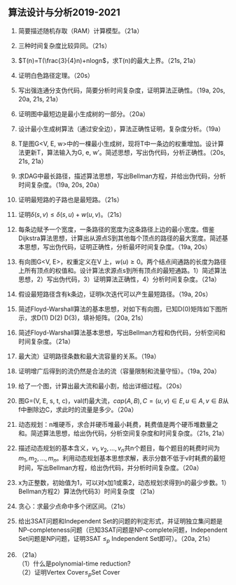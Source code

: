 ## 算法设计与分析2019-2021

1. 简要描述随机存取（RAM）计算模型。（21a）

2. 三种时间复杂度比较异同。（21s）

3. $T(n)=T(\frac{3}{4}n)+nlogn$，求T(n)的最大上界。（21s, 21a）

4. 证明白色路径定理。（20s）

5. 写出强连通分支伪代码，简要分析时间复杂度，证明算法正确性。（19a, 20s, 20a, 21s, 21a）

6. 证明图中最短边是最小生成树的一部分。（20a）

7. 设计最小生成树算法（通过安全边），算法正确性证明，复杂度分析。（19a）

8. T是图G<V, E, w>中的一棵最小生成树，现将T中一条边的权重增加。设计算法更新T，算法输入为G, e, w’。简述思想，写出伪代码，分析正确性。（20s, 21s, 21a）

9. 求DAG中最长路径，描述算法思想，写出Bellman方程，并给出伪代码，分析时间复杂度。（19a, 20s, 20a）

10. 证明最短路的子路也是最短路。（21s）

11. 证明$\delta(s,v)\leq\delta(s,u)+w(u,v)$。（21s）

12. 每条边赋予一个宽度，一条路径的宽度为这条路径上边的最小宽度。借鉴Dijkstra算法思想，计算出从源点S到其他每个顶点的路径的最大宽度。简述基本思想，写出伪代码，证明正确性，分析最坏时间复杂度。（19a, 20s）

13. 有向图G<V, E>，权重定义在V 上，$w(u)\geq0$。两个结点间通路的长度为路径上所有顶点的权值和。设计算法求源点s到所有顶点的最短通路。1）简述算法思想，2）写出伪代码，3）证明算法正确性，4）分析时间复杂度。（21a）

14. 假设最短路径含有k条边，证明k次迭代可以产生最短路径。（19a, 20s）

15. 简述Floyd-Warshall算法的基本思想，对如下有向图，已知D(0)矩阵如下图所示，求D(1) D(2) D(3)，填补矩阵。（20a, 21s）
 
16. 简述Floyd-Warshall算法基本思想，写出Bellman方程和伪代码，分析空间和时间复杂度。（21a）

17. 最大流）证明路径条数和最大流容量的关系。（19a）

18. 证明增广后得到的流仍然是合法的流（容量限制和流量守恒）。（19a, 20a）

19. 给了一个图，计算出最大流和最小割，给出详细过程。（20s）

20. 图G=(V, E, s, t, c)，val(f)最大流，$cap(A,B), C=(u,v)\in E, u\in A, v\in B$从f中删除边C，求此时的流量是多少。（20a）

21. 动态规划：n堆硬币，求合并硬币堆最小耗费，耗费值是两个硬币堆数量之和。简述算法思想，给出伪代码，分析空间复杂度和时间复杂度。（21s, 21a）

22. 描述动态规划的基本含义，$v_1, v_2, \ldots,v_n$共n个题目，每个题目的耗费时间为$m_1, m_2, \ldots,m_n$。利用动态规划基本思想求解，表示分数不低于v时耗费的最短时间，写出Bellman方程，给出伪代码，并分析时间复杂度。（20a）

23. x为正整数，初始值为1，可以对x加1或乘2，动态规划求得到n的最少步数。1）Bellman方程2）算法伪代码3）时间复杂度 （21a）

24. 贪心：求最少点命中多个闭区间。（21s）

25. 给出3SAT问题和Independent Set的问题的判定形式，并证明独立集问题是NP-completeness问题（已知3SAT问题是NP-complete问题，Independent Set问题是NP问题，证明3SAT $\le_p$ Independent Set即可）。（20a, 21s）

26. （21a）  
（1）什么是polynomial-time reduction?  
（2）证明Vertex Cover$\le_p$Set Cover

